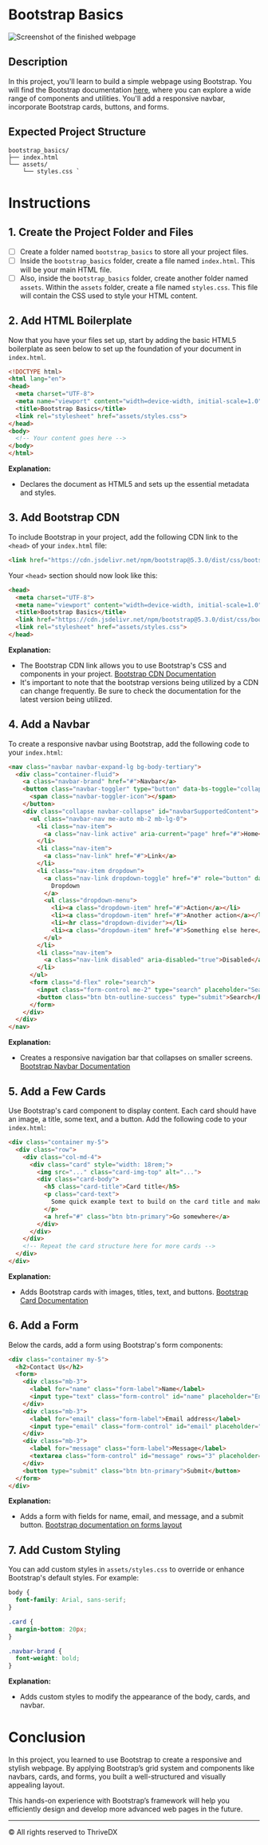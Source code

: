 # Bootstrap Basics

![Screenshot of the finished webpage](./assets/images/example.png)

## Description

In this project, you'll learn to build a simple webpage using Bootstrap. You will find the Bootstrap documentation [here](https://getbootstrap.com/docs/5.3/getting-started/introduction), where you can explore a wide range of components and utilities. You'll add a responsive navbar, incorporate Bootstrap cards, buttons, and forms.

## Expected Project Structure

```
bootstrap_basics/
├── index.html
└── assets/
    └── styles.css `
```
# Instructions

## 1\. **Create the Project Folder and Files**

-   [ ]  Create a folder named `bootstrap_basics` to store all your project files.
-   [ ]  Inside the `bootstrap_basics` folder, create a file named `index.html`. This will be your main HTML file.
-   [ ]  Also, inside the `bootstrap_basics` folder, create another folder named `assets`. Within the `assets` folder, create a file named `styles.css`. This file will contain the CSS used to style your HTML content.

## 2\. **Add HTML Boilerplate**

Now that you have your files set up, start by adding the basic HTML5 boilerplate as seen below to set up the foundation of your document in `index.html`.

```html
<!DOCTYPE html>
<html lang="en">
<head>
  <meta charset="UTF-8">
  <meta name="viewport" content="width=device-width, initial-scale=1.0">
  <title>Bootstrap Basics</title>
  <link rel="stylesheet" href="assets/styles.css">
</head>
<body>
  <!-- Your content goes here -->
</body>
</html>
```
**Explanation:**

-   Declares the document as HTML5 and sets up the essential metadata and styles.

## 3\. **Add Bootstrap CDN**

To include Bootstrap in your project, add the following CDN link to the `<head>` of your `index.html` file:

```html
<link href="https://cdn.jsdelivr.net/npm/bootstrap@5.3.0/dist/css/bootstrap.min.css" rel="stylesheet">
```

Your `<head>` section should now look like this:

```html
<head>
  <meta charset="UTF-8">
  <meta name="viewport" content="width=device-width, initial-scale=1.0">
  <title>Bootstrap Basics</title>
  <link href="https://cdn.jsdelivr.net/npm/bootstrap@5.3.0/dist/css/bootstrap.min.css" rel="stylesheet">
  <link rel="stylesheet" href="assets/styles.css">
</head>
```
**Explanation:**

-   The Bootstrap CDN link allows you to use Bootstrap's CSS and components in your project. [Bootstrap CDN Documentation](https://getbootstrap.com/docs/5.3/getting-started/download/)
-   It's important to note that the bootstrap versions being utilized by a CDN can change frequently. Be sure to check the documentation for the latest version being utilized.

## 4\. **Add a Navbar**

To create a responsive navbar using Bootstrap, add the following code to your `index.html`:

```html
<nav class="navbar navbar-expand-lg bg-body-tertiary">
  <div class="container-fluid">
    <a class="navbar-brand" href="#">Navbar</a>
    <button class="navbar-toggler" type="button" data-bs-toggle="collapse" data-bs-target="#navbarSupportedContent" aria-controls="navbarSupportedContent" aria-expanded="false" aria-label="Toggle navigation">
      <span class="navbar-toggler-icon"></span>
    </button>
    <div class="collapse navbar-collapse" id="navbarSupportedContent">
      <ul class="navbar-nav me-auto mb-2 mb-lg-0">
        <li class="nav-item">
          <a class="nav-link active" aria-current="page" href="#">Home</a>
        </li>
        <li class="nav-item">
          <a class="nav-link" href="#">Link</a>
        </li>
        <li class="nav-item dropdown">
          <a class="nav-link dropdown-toggle" href="#" role="button" data-bs-toggle="dropdown" aria-expanded="false">
            Dropdown
          </a>
          <ul class="dropdown-menu">
            <li><a class="dropdown-item" href="#">Action</a></li>
            <li><a class="dropdown-item" href="#">Another action</a></li>
            <li><hr class="dropdown-divider"></li>
            <li><a class="dropdown-item" href="#">Something else here</a></li>
          </ul>
        </li>
        <li class="nav-item">
          <a class="nav-link disabled" aria-disabled="true">Disabled</a>
        </li>
      </ul>
      <form class="d-flex" role="search">
        <input class="form-control me-2" type="search" placeholder="Search" aria-label="Search">
        <button class="btn btn-outline-success" type="submit">Search</button>
      </form>
    </div>
  </div>
</nav>
```
**Explanation:**

-   Creates a responsive navigation bar that collapses on smaller screens. [Bootstrap Navbar Documentation](https://getbootstrap.com/docs/5.3/components/navbar/)

## 5\. **Add a Few Cards**

Use Bootstrap's card component to display content. Each card should have an image, a title, some text, and a button. Add the following code to your `index.html`:
```html
<div class="container my-5">
  <div class="row">
    <div class="col-md-4">
      <div class="card" style="width: 18rem;">
        <img src="..." class="card-img-top" alt="...">
        <div class="card-body">
          <h5 class="card-title">Card title</h5>
          <p class="card-text">
            Some quick example text to build on the card title and make up the bulk of the card's content.
          </p>
          <a href="#" class="btn btn-primary">Go somewhere</a>
        </div>
      </div>
    </div>
    <!-- Repeat the card structure here for more cards -->
  </div>
</div>

```
**Explanation:**

-   Adds Bootstrap cards with images, titles, text, and buttons. [Bootstrap Card Documentation](https://getbootstrap.com/docs/5.3/components/card/)

## 6\. **Add a Form**

Below the cards, add a form using Bootstrap's form components:
```html
<div class="container my-5">
  <h2>Contact Us</h2>
  <form>
    <div class="mb-3">
      <label for="name" class="form-label">Name</label>
      <input type="text" class="form-control" id="name" placeholder="Enter your name">
    </div>
    <div class="mb-3">
      <label for="email" class="form-label">Email address</label>
      <input type="email" class="form-control" id="email" placeholder="Enter your email">
    </div>
    <div class="mb-3">
      <label for="message" class="form-label">Message</label>
      <textarea class="form-control" id="message" rows="3" placeholder="Enter your message"></textarea>
    </div>
    <button type="submit" class="btn btn-primary">Submit</button>
  </form>
</div>
```
**Explanation:**

-   Adds a form with fields for name, email, and message, and a submit button. [Bootstrap documentation on forms layout](https://getbootstrap.com/docs/5.3/forms/layout/)

## 7\. **Add Custom Styling**

You can add custom styles in `assets/styles.css` to override or enhance Bootstrap's default styles. For example:

```css
body {
  font-family: Arial, sans-serif;
}

.card {
  margin-bottom: 20px;
}

.navbar-brand {
  font-weight: bold;
}
```
**Explanation:**

-   Adds custom styles to modify the appearance of the body, cards, and navbar.

# Conclusion

In this project, you learned to use Bootstrap to create a responsive and stylish webpage. By applying Bootstrap’s grid system and components like navbars, cards, and forms, you built a well-structured and visually appealing layout.

This hands-on experience with Bootstrap’s framework will help you efficiently design and develop more advanced web pages in the future.

---
© All rights reserved to ThriveDX